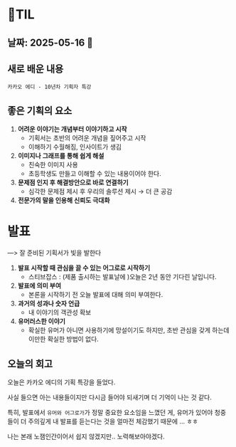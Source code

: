 # 🧾TIL

## 날짜: 2025-05-16 🔐

## 새로 배운 내용

`카카오 에디 - 10년차 기획자 특강`

## 좋은 기획의 요소

1. **어려운 이야기는 개념부터 이야기하고 시작**
   - 기획서는 초반의 어려운 개념을 짚어주고 시작
   - 이해하기 수월해짐, 인사이트가 생김
2. **이미지나 그래프를 통해 쉽게 해설**
   - 친숙한 이미지 사용
   - 초등학생도 만들고 이해할 수 있는 내용이어야 한다.
3. **문제점 인지 후 해결방안으로 바로 연결하기**
   - 심각한 문제점 제시 후 우리의 솔루션 제시 → 더 큰 공감
4. **전문가의 말을 인용해 신뢰도 극대화**

# 발표

—> 잘 준비된 기획서가 빛을 발한다

1. **발표 시작할 때 관심을 끌 수 있는 어그로로 시작하기**
   - 스티브잡스 : (제품 출시하는 발표날에 )오늘은 2년 동안 기다린 날입니다.
2. **발표에 의미 부여**
   - 본론을 시작하기 전 오늘 발표에 대해 의미 부여한다.
3. **과거의 성과나 숫자 언급**
   - 내 이야기의 객관성 확보
4. **유머러스한 이야기**
   - 확실한 유머가 아니면 사용하기에 망설이기도 하지만, 초반 관심을 갖게 하는데 이만한 확실한 방법이 없다.

## 오늘의 회고

오늘은 카카오 에디의 기획 특강을 들었다.

사실 들으면 아는 내용들이지만 다시금 들어야 되새기며 더 기억이 나는 것 같다.

특히, 발표에서 `유머와 어그로가`가 정말 중요한 요소임을 느꼈던 게, 유머가 있어야 청중들이 더 주의깊게 내 발표를 듣는다는 것을 얼마전 체감했기 때문에 ... ㅎㅎ

나는 본래 노잼인간이어서 쉽지 않겠지만.. 노력해보아야겠다.

